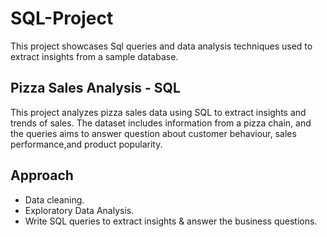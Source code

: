 # SQL-Project

This project showcases Sql queries and data analysis techniques used to extract insights from a sample database. 

## Pizza Sales Analysis - SQL

This project analyzes pizza sales data using SQL to extract insights and trends of sales. The dataset includes information from a pizza chain, and the queries aims to answer question about customer behaviour, sales performance,and product popularity.

## Approach 
- Data cleaning.
- Exploratory Data Analysis.
- Write SQL queries to extract insights & answer the business questions.
